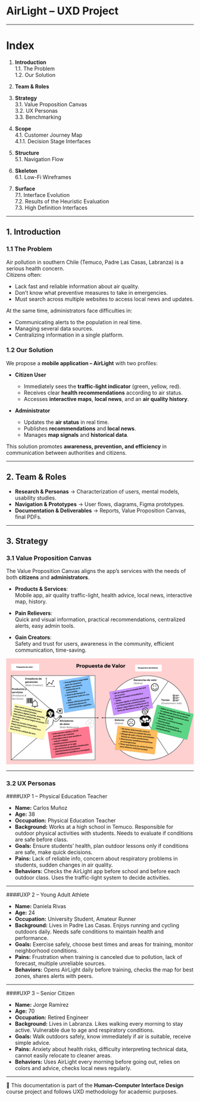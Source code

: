 # AirLight – UXD Project  

---

# Index

1. **Introduction**  
   1.1. The Problem  
   1.2. Our Solution  

2. **Team & Roles**  

3. **Strategy**  
   3.1. Value Proposition Canvas  
   3.2. UX Personas  
   3.3. Benchmarking  

4. **Scope**  
   4.1. Customer Journey Map  
   4.1.1. Decision Stage Interfaces  

5. **Structure**  
   5.1. Navigation Flow  

6. **Skeleton**  
   6.1. Low-Fi Wireframes  

7. **Surface**  
   7.1. Interface Evolution  
   7.2. Results of the Heuristic Evaluation  
   7.3. High Definition Interfaces  
  

---

## 1. Introduction  

### 1.1 The Problem  
Air pollution in southern Chile (Temuco, Padre Las Casas, Labranza) is a serious health concern.  
Citizens often:  
- Lack fast and reliable information about air quality.  
- Don’t know what preventive measures to take in emergencies.  
- Must search across multiple websites to access local news and updates.  

At the same time, administrators face difficulties in:  
- Communicating alerts to the population in real time.  
- Managing several data sources.  
- Centralizing information in a single platform.  

### 1.2 Our Solution  
We propose a **mobile application – AirLight** with two profiles:  

- **Citizen User**  
  - Immediately sees the **traffic-light indicator** (green, yellow, red).  
  - Receives clear **health recommendations** according to air status.  
  - Accesses **interactive maps**, **local news**, and an **air quality history**.  

- **Administrator**  
  - Updates the **air status** in real time.  
  - Publishes **recommendations** and **local news**.  
  - Manages **map signals** and **historical data**.  

This solution promotes **awareness, prevention, and efficiency** in communication between authorities and citizens.  

---

## 2. Team & Roles  

- **Research & Personas** → Characterization of users, mental models, usability studies.  
- **Navigation & Prototypes** → User flows, diagrams, Figma prototypes.  
- **Documentation & Deliverables** → Reports, Value Proposition Canvas, final PDFs.  

---

## 3. Strategy  

### 3.1 Value Proposition Canvas  
The Value Proposition Canvas aligns the app’s services with the needs of both **citizens** and **administrators**.  

- **Products & Services**:  
  Mobile app, air quality traffic-light, health advice, local news, interactive map, history.  

- **Pain Relievers**:  
  Quick and visual information, practical recommendations, centralized alerts, easy admin tools.  

- **Gain Creators**:  
  Safety and trust for users, awareness in the community, efficient communication, time-saving.  

![value_canvas](./01-context/Propuesta_de_Valor.png)

---

### 3.2 UX Personas  

####UXP 1 – Physical Education Teacher  
- **Name:** Carlos Muñoz  
- **Age:** 38  
- **Occupation:** Physical Education Teacher  
- **Background:** Works at a high school in Temuco. Responsible for outdoor physical activities with students. Needs to evaluate if conditions are safe before class.  
- **Goals:** Ensure students’ health, plan outdoor lessons only if conditions are safe, make quick decisions.  
- **Pains:** Lack of reliable info, concern about respiratory problems in students, sudden changes in air quality.  
- **Behaviors:** Checks the AirLight app before school and before each outdoor class. Uses the traffic-light system to decide activities.  

---

####UXP 2 – Young Adult Athlete  
- **Name:** Daniela Rivas  
- **Age:** 24  
- **Occupation:** University Student, Amateur Runner  
- **Background:** Lives in Padre Las Casas. Enjoys running and cycling outdoors daily. Needs safe conditions to maintain health and performance.  
- **Goals:** Exercise safely, choose best times and areas for training, monitor neighborhood conditions.  
- **Pains:** Frustration when training is canceled due to pollution, lack of forecast, multiple unreliable sources.  
- **Behaviors:** Opens AirLight daily before training, checks the map for best zones, shares alerts with peers.  

---

####UXP 3 – Senior Citizen  
- **Name:** Jorge Ramírez  
- **Age:** 70  
- **Occupation:** Retired Engineer  
- **Background:** Lives in Labranza. Likes walking every morning to stay active. Vulnerable due to age and respiratory conditions.  
- **Goals:** Walk outdoors safely, know immediately if air is suitable, receive simple advice.  
- **Pains:** Anxiety about health risks, difficulty interpreting technical data, cannot easily relocate to cleaner areas.  
- **Behaviors:** Uses AirLight every morning before going out, relies on colors and advice, checks local news regularly.  

---

📌 This documentation is part of the **Human–Computer Interface Design** course project and follows UXD methodology for academic purposes.  


